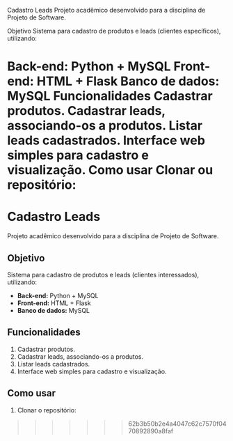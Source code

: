 
Cadastro Leads
Projeto acadêmico desenvolvido para a disciplina de Projeto de Software.

Objetivo
Sistema para cadastro de produtos e leads (clientes específicos), utilizando:

Back-end: Python + MySQL
Front-end: HTML + Flask
Banco de dados: MySQL
Funcionalidades
Cadastrar produtos.
Cadastrar leads, associando-os a produtos.
Listar leads cadastrados.
Interface web simples para cadastro e visualização.
Como usar
Clonar ou repositório:
=======
# Cadastro Leads

Projeto acadêmico desenvolvido para a disciplina de Projeto de Software.

## Objetivo
Sistema para cadastro de produtos e leads (clientes interessados), utilizando:

- **Back-end:** Python + MySQL  
- **Front-end:** HTML + Flask  
- **Banco de dados:** MySQL  

## Funcionalidades
1. Cadastrar produtos.  
2. Cadastrar leads, associando-os a produtos.  
3. Listar leads cadastrados.  
4. Interface web simples para cadastro e visualização.

## Como usar
1. Clonar o repositório:
>>>>>>> 62b3b50b2e4a4047c62c7570f0470892890a8faf
